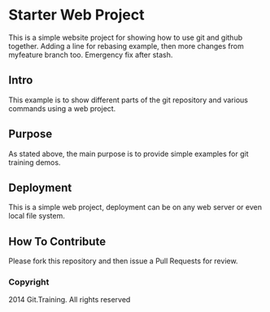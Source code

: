 # Starter Web Project

This is a simple website project for showing how to use git and
github together.  Adding a line for rebasing example, then
more changes from myfeature branch too. Emergency fix after stash.

## Intro

This example is to show different parts of the git repository and various commands using a web project.

## Purpose

As stated above, the main purpose is to provide simple examples for git training demos.

## Deployment

This is a simple web project, deployment can be on any web server or even local file system.

## How To Contribute

Please fork this repository and then issue a Pull Requests for review.

### Copyright

2014 Git.Training. All rights reserved
